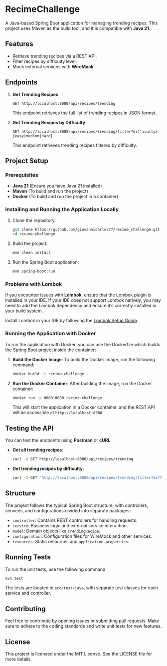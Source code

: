 
# RecimeChallenge

A Java-based Spring Boot application for managing trending recipes. This project uses Maven as the build tool, and it is compatible with **Java 21**.

## Features
- Retrieve trending recipes via a REST API.
- Filter recipes by difficulty level.
- Mock external services with **WireMock**.

## Endpoints

1. **Get Trending Recipes**  
   ```http
   GET http://localhost:8080/api/recipes/trending
   ```

   This endpoint retrieves the full list of trending recipes in JSON format.

2. **Get Trending Recipes by Difficulty**  
   ```http
   GET http://localhost:8080/api/recipes/trending/filter?difficulty={easy|medium|hard}
   ```

   This endpoint retrieves trending recipes filtered by difficulty.

## Project Setup

### Prerequisites
- **Java 21** (Ensure you have Java 21 installed)
- **Maven** (To build and run the project)
- **Docker** (To build and run the project in a container)

### Installing and Running the Application Locally

1. Clone the repository:
    ```bash
    git clone https://github.com/giovannicarlos77/recime_challenge.git
    cd recime-challenge
    ```

2. Build the project:
    ```bash
    mvn clean install
    ```

3. Run the Spring Boot application:
    ```bash
    mvn spring-boot:run
    ```

### Problems with Lombok

If you encounter issues with **Lombok**, ensure that the Lombok plugin is installed in your IDE. If your IDE does not support Lombok natively, you may need to add the Lombok dependency and ensure it’s correctly installed in your build system.

Install Lombok in your IDE by following the [Lombok Setup Guide](https://projectlombok.org/setup/overview).

### Running the Application with Docker

To run the application with Docker, you can use the Dockerfile which builds the Spring Boot project inside the container:

1. **Build the Docker Image**:
    To build the Docker image, run the following command:
    ```bash
    docker build -t recime-challenge .
    ```

2. **Run the Docker Container**:
    After building the image, run the Docker container:
    ```bash
    docker run -p 8080:8080 recime-challenge
    ```

    This will start the application in a Docker container, and the REST API will be accessible at `http://localhost:8080`.

## Testing the API

You can test the endpoints using **Postman** or **cURL**.

- **Get all trending recipes**:
    ```bash
    curl -X GET http://localhost:8080/api/recipes/trending
    ```

- **Get trending recipes by difficulty**:
    ```bash
    curl -X GET "http://localhost:8080/api/recipes/trending/filter?difficulty=easy"
    ```

## Structure

The project follows the typical Spring Boot structure, with controllers, services, and configurations divided into separate packages:

- `controller`: Contains REST controllers for handling requests.
- `service`: Business logic and external service interaction.
- `model`: Domain objects like `TrendingRecipe`.
- `configuration`: Configuration files for WireMock and other services.
- `resources`: Static resources and `application.properties`.

## Running Tests

To run the unit tests, use the following command:
```bash
mvn test
```

The tests are located in `src/test/java`, with separate test classes for each service and controller.

## Contributing

Feel free to contribute by opening issues or submitting pull requests. Make sure to adhere to the coding standards and write unit tests for new features.

## License

This project is licensed under the MIT License. See the LICENSE file for more details.
